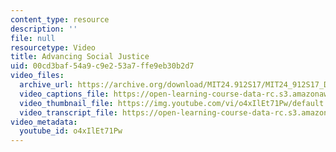 ```yaml
---
content_type: resource
description: ''
file: null
resourcetype: Video
title: Advancing Social Justice
uid: 00cd3baf-54a9-c9e2-53a7-ffe9eb30b2d7
video_files:
  archive_url: https://archive.org/download/MIT24.912S17/MIT24_912S17_DeGraff_Advancing_Social_Justice_300k.mp4
  video_captions_file: https://open-learning-course-data-rc.s3.amazonaws.com/24-912-black-matters-introduction-to-black-studies-spring-2017/fa6b14e9c4325d5fadf44f26a6ae2b07_o4xIlEt71Pw.vtt
  video_thumbnail_file: https://img.youtube.com/vi/o4xIlEt71Pw/default.jpg
  video_transcript_file: https://open-learning-course-data-rc.s3.amazonaws.com/24-912-black-matters-introduction-to-black-studies-spring-2017/1170a5557bc185f761d7d71ceafb262a_o4xIlEt71Pw.pdf
video_metadata:
  youtube_id: o4xIlEt71Pw
---
```

